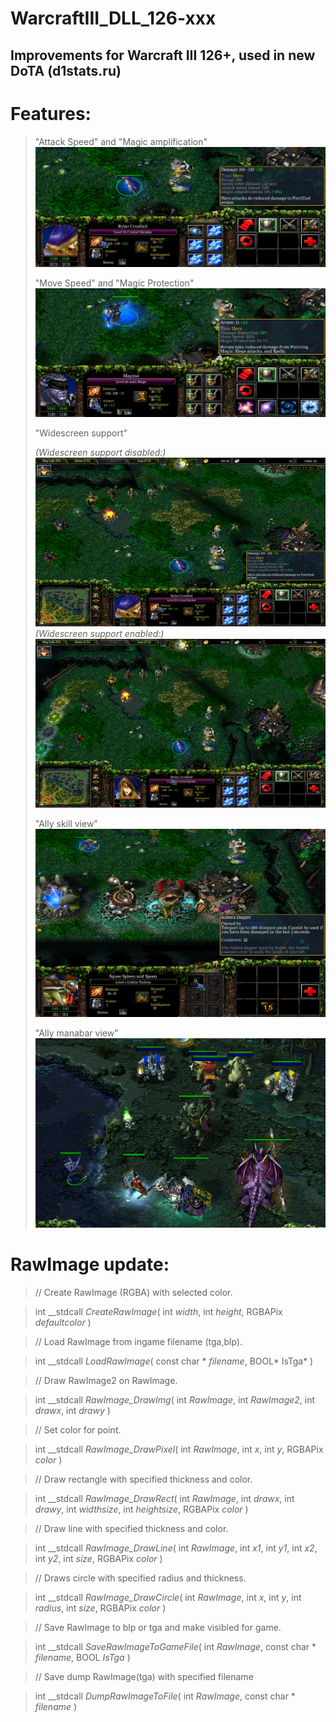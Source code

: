# WarcraftIII_DLL_126-xxx
## Improvements for Warcraft III 126+, used in new DoTA (d1stats.ru)

# Features:

>
>	"Attack Speed" and "Magic amplification"
>![More unit info](/Images/AttackSpeedAndMagicAmplification.jpg?raw=true "You can see real Attack Speed and Magic amplification")
>
>
>	"Move Speed" and "Magic Protection" 
>![More unit info](/Images/MagicProtectionAndMoveSpeed.jpg?raw=true "You can see real Move Speed and Magic protection")
>	
>
>	"Widescreen support"
>
>*(Widescreen support disabled:)*
>![Widescreen off](/Images/WideScreen_NO.jpg?raw=true "Widescreen support disabled 16:9")
>*(Widescreen support enabled:)*
>![Widescreen on](/Images/WideScreen_YES.jpg?raw=true "Widescreen support enabled 16:9")
>
>
>	"Ally skill view"
>![Ally skill viewer](/Images/AllySkillView.jpg?raw=true "You can see ally skills")
>
>
>	"Ally manabar view"
>![Ally manabar viewer](/Images/ManaBar.jpg?raw=true "You can see ally manabars")


# RawImage update:

>// Create RawImage (RGBA) with selected color.

>int __stdcall *CreateRawImage*( int *width*, int *height*, RGBAPix *defaultcolor* )

>// Load RawImage from ingame filename (tga,blp).

>int __stdcall *LoadRawImage*( const char \* *filename*, BOOL* IsTga* )

>// Draw RawImage2 on RawImage.

>int __stdcall *RawImage_DrawImg*( int *RawImage*, int *RawImage2*, int *drawx*, int *drawy* )

>// Set color for point.

>int __stdcall *RawImage_DrawPixel*( int *RawImage*, int *x*, int *y*, RGBAPix *color* )

>// Draw rectangle with specified thickness and color.

>int __stdcall *RawImage_DrawRect*( int *RawImage*, int *drawx*, int *drawy*, int *widthsize*, int *heightsize*, RGBAPix *color* )

>// Draw line with specified thickness and color.

>int __stdcall *RawImage_DrawLine*( int *RawImage*, int *x1*, int *y1*, int *x2*, int *y2*, int *size*, RGBAPix *color* )

>// Draws circle with specified radius and thickness.

>int __stdcall *RawImage_DrawCircle*( int *RawImage*, int *x*, int *y*, int *radius*, int *size*, RGBAPix *color* )

>// Save RawImage to blp or tga and make visibled for game.

>int __stdcall *SaveRawImageToGameFile*( int *RawImage*, const char \* *filename*, BOOL *IsTga* )

>// Save dump RawImage(tga) with specified filename

>int __stdcall *DumpRawImageToFile*( int *RawImage*, const char \* *filename* )

